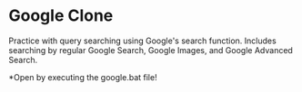 # Google Clone
Practice with query searching using Google's search function. Includes searching by regular Google Search, Google Images, and Google Advanced Search.

*Open by executing the google.bat file!
